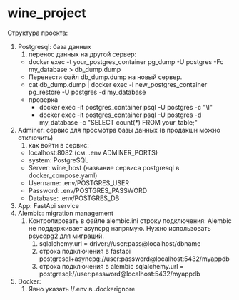 # wine_project
Структура проекта:

1. Postgresql: база данных 
   1. перенос данных на другой сервер:
     - docker exec -t your_postgres_container pg_dump -U postgres -Fc my_database > db_dump.dump
     - Перенести файл db_dump.dump на новый сервер.
     - cat db_dump.dump | docker exec -i new_postgres_container pg_restore -U postgres -d my_database
     - проверка
       - docker exec -it postgres_container psql -U postgres -c "\l"
       - docker exec -it postgres_container psql -U postgres -d my_database -c "SELECT count(*) FROM your_table;"
2. Adminer: сервис для просмотра базы данных (в продакшн можно отключить)
   1. как войти в сервис:
    - localhost:8082 (см. .env ADMINER_PORTS)
    - system: PostgreSQL
    - Server: wine_host (название сервиса postgresql в docker_compose.yaml)
    - Username: .env/POSTGRES_USER
    - Password: .env/POSTGRES_PASSWORD
    - Database: .env/POSTGRES_DB
3. App:  FastApi service
4. Alembic:  migration management
   1. Контролировать в файле alembic.ini строку подключения: Alembic не поддерживает asyncpg напрямую. Нужно использовать psycopg2 для миграций.
      1. sqlalchemy.url = driver://user:pass@localhost/dbname
      2. строка подключения в fastapi postgresql+asyncpg://user:password@localhost:5432/myappdb
      3. строка подключения в alembic sqlalchemy.url = postgresql://user:password@localhost:5432/myappdb
5. Docker: 
   1. Явно указать !/.env в .dockerignore